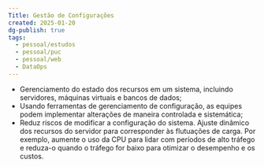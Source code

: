 ```yaml
---
Title: Gestão de Configurações
created: 2025-01-20
dg-publish: true
tags:
  - pessoal/estudos
  - pessoal/puc
  - pessoal/web
  - DataOps
---
```

- Gerenciamento do estado dos recursos em um sistema, incluindo servidores, máquinas virtuais e bancos de dados;
- Usando ferramentas de gerenciamento de configuração, as equipes podem implementar alterações de maneira controlada e sistemática;
- Reduz riscos de modificar a configuração do sistema.
Ajuste dinâmico dos recursos do servidor para corresponder às flutuações de carga. Por exemplo, aumente o uso da CPU para lidar com períodos de alto tráfego e reduza-o quando o tráfego for baixo para otimizar o desempenho e os custos.